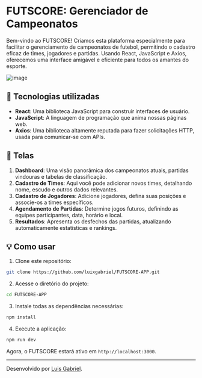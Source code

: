 # FUTSCORE: Gerenciador de Campeonatos

Bem-vindo ao FUTSCORE! Criamos esta plataforma especialmente para facilitar o gerenciamento de campeonatos de futebol, permitindo o cadastro eficaz de times, jogadores e partidas. Usando React, JavaScript e Axios, oferecemos uma interface amigável e eficiente para todos os amantes do esporte.

![image](https://github.com/luixgabriel/FUTSCORE-APP/assets/70019908/ded70f80-e1b5-4db5-ac22-443ab4d57f68)


## 🚀 Tecnologias utilizadas

- **React**: Uma biblioteca JavaScript para construir interfaces de usuário.
- **JavaScript**: A linguagem de programação que anima nossas páginas web.
- **Axios**: Uma biblioteca altamente reputada para fazer solicitações HTTP, usada para comunicar-se com APIs.

## 🎨 Telas

1. **Dashboard**: Uma visão panorâmica dos campeonatos atuais, partidas vindouras e tabelas de classificação.
2. **Cadastro de Times**: Aqui você pode adicionar novos times, detalhando nome, escudo e outros dados relevantes.
3. **Cadastro de Jogadores**: Adicione jogadores, defina suas posições e associe-os a times específicos.
4. **Agendamento de Partidas**: Determine jogos futuros, definindo as equipes participantes, data, horário e local.
5. **Resultados**: Apresenta os desfechos das partidas, atualizando automaticamente estatísticas e rankings.

## 💡 Como usar

1. Clone este repositório:

```bash
git clone https://github.com/luixgabriel/FUTSCORE-APP.git
```

2. Acesse o diretório do projeto:

```bash
cd FUTSCORE-APP
```

3. Instale todas as dependências necessárias:

```bash
npm install
```

4. Execute a aplicação:

```bash
npm run dev
```

Agora, o FUTSCORE estará ativo em `http://localhost:3000`.

---

Desenvolvido por [Luis Gabriel](https://github.com/luixgabriel).
